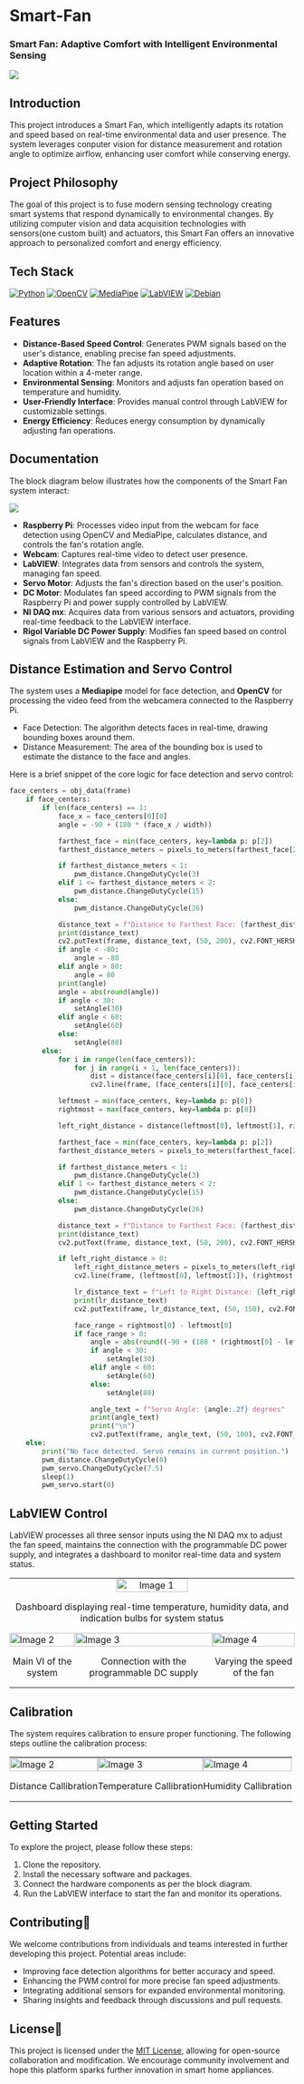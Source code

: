 # Smart-Fan
### Smart Fan: Adaptive Comfort with Intelligent Environmental Sensing

<img src="images\cover image.png"></img>

## Introduction

This project introduces a Smart Fan, which intelligently adapts its rotation and speed based on real-time environmental data and user presence. The system leverages conputer vision for distance measurement and rotation angle to optimize airflow, enhancing user comfort while conserving energy.

## Project Philosophy

The goal of this project is to fuse modern sensing technology creating smart systems that respond dynamically to environmental changes. By utilizing computer vision and data acquisition technologies with sensors(one custom built) and actuators, this Smart Fan offers an innovative approach to personalized comfort and energy efficiency.

## Tech Stack

[![Python](https://img.shields.io/badge/Python-blue?logo=python&logoColor=yellow)](https://www.python.org/)
[![OpenCV](https://img.shields.io/badge/OpenCV-green?logo=opencv&logoColor=white)](https://opencv.org/)
[![MediaPipe](https://img.shields.io/badge/MediaPipe-orange?logo=google&logoColor=white)](https://google.github.io/mediapipe/)
[![LabVIEW](https://img.shields.io/badge/LabVIEW-yellow?logo=ni-labview&logoColor=white)](https://www.ni.com/en-us/shop/labview.html)
[![Debian](https://img.shields.io/badge/Debian-red?logo=debian&logoColor=white)](https://www.debian.org/)

## Features
- **Distance-Based Speed Control**: Generates PWM signals based on the user's distance, enabling precise fan speed adjustments.
- **Adaptive Rotation**: The fan adjusts its rotation angle based on user location within a 4-meter range.
- **Environmental Sensing**: Monitors and adjusts fan operation based on temperature and humidity.
- **User-Friendly Interface**: Provides manual control through LabVIEW for customizable settings.
- **Energy Efficiency**: Reduces energy consumption by dynamically adjusting fan operations.

## Documentation

The block diagram below illustrates how the components of the Smart Fan system interact:

<img src="images\block diagram.png"></img>

- **Raspberry Pi**: Processes video input from the webcam for face detection using OpenCV and MediaPipe, calculates distance, and controls the fan's rotation angle.
- **Webcam**: Captures real-time video to detect user presence.
- **LabVIEW**: Integrates data from sensors and controls the system, managing fan speed.
- **Servo Motor**: Adjusts the fan's direction based on the user's position.
- **DC Motor**: Modulates fan speed according to PWM signals from the Raspberry Pi and power supply controlled by LabVIEW.
- **NI DAQ mx**: Acquires data from various sensors and actuators, providing real-time feedback to the LabVIEW interface.
- **Rigol Variable DC Power Supply**: Modifies fan speed based on control signals from LabVIEW and the Raspberry Pi.

## Distance Estimation and Servo Control

The system uses a **Mediapipe** model for face detection, and **OpenCV** for processing the video feed from the webcamera connected to the Raspberry Pi.

- Face Detection: The algorithm detects faces in real-time, drawing bounding boxes around them.
- Distance Measurement: The area of the bounding box is used to estimate the distance to the face and angles.

Here is a brief snippet of the core logic for face detection and servo control:

```python
face_centers = obj_data(frame)
    if face_centers:
        if len(face_centers) == 1:
            face_x = face_centers[0][0]
            angle = -90 + (180 * (face_x / width))

            farthest_face = min(face_centers, key=lambda p: p[2])
            farthest_distance_meters = pixels_to_meters(farthest_face[2])

            if farthest_distance_meters < 1:
                pwm_distance.ChangeDutyCycle(3)
            elif 1 <= farthest_distance_meters < 2:
                pwm_distance.ChangeDutyCycle(15)
            else:
                pwm_distance.ChangeDutyCycle(26)

            distance_text = f"Distance to Farthest Face: {farthest_distance_meters:.2f} m"
            print(distance_text)
            cv2.putText(frame, distance_text, (50, 200), cv2.FONT_HERSHEY_SIMPLEX, 1, (255, 0, 0), 2)
            if angle < -80:
                angle = -80
            elif angle > 80:
                angle = 80
            print(angle)
            angle = abs(round(angle))
            if angle < 30:
                setAngle(30)
            elif angle < 60:
                setAngle(60)
            else:
                setAngle(80)
        else:
            for i in range(len(face_centers)):
                for j in range(i + 1, len(face_centers)):
                    dist = distance(face_centers[i][0], face_centers[i][1], face_centers[j][0], face_centers[j][1])
                    cv2.line(frame, (face_centers[i][0], face_centers[i][1]), (face_centers[j][0], face_centers[j][1]), (0, 255, 0), 2)

            leftmost = min(face_centers, key=lambda p: p[0])
            rightmost = max(face_centers, key=lambda p: p[0])

            left_right_distance = distance(leftmost[0], leftmost[1], rightmost[0], rightmost[1])

            farthest_face = min(face_centers, key=lambda p: p[2])
            farthest_distance_meters = pixels_to_meters(farthest_face[2])

            if farthest_distance_meters < 1:
                pwm_distance.ChangeDutyCycle(3)
            elif 1 <= farthest_distance_meters < 2:
                pwm_distance.ChangeDutyCycle(15)
            else:
                pwm_distance.ChangeDutyCycle(26)

            distance_text = f"Distance to Farthest Face: {farthest_distance_meters:.2f} m"
            print(distance_text)
            cv2.putText(frame, distance_text, (50, 200), cv2.FONT_HERSHEY_SIMPLEX, 1, (255, 0, 0), 2)

            if left_right_distance > 0:
                left_right_distance_meters = pixels_to_meters(left_right_distance)
                cv2.line(frame, (leftmost[0], leftmost[1]), (rightmost[0], rightmost[1]), (255, 0, 0), 2)

                lr_distance_text = f"Left to Right Distance: {left_right_distance_meters:.2f} m"
                print(lr_distance_text)
                cv2.putText(frame, lr_distance_text, (50, 150), cv2.FONT_HERSHEY_SIMPLEX, 1, (255, 0, 0), 2)

                face_range = rightmost[0] - leftmost[0]
                if face_range > 0:
                    angle = abs(round((-90 + (180 * (rightmost[0] - leftmost[0]) / width))))
                    if angle < 30:
                        setAngle(30)
                    elif angle < 60:
                        setAngle(60)
                    else:
                        setAngle(80)

                    angle_text = f"Servo Angle: {angle:.2f} degrees"
                    print(angle_text)
                    print("\n")
                    cv2.putText(frame, angle_text, (50, 100), cv2.FONT_HERSHEY_SIMPLEX, 1, (255, 0, 0), 2)
    else:
        print("No face detected. Servo remains in current position.")
        pwm_distance.ChangeDutyCycle(0)
        pwm_servo.ChangeDutyCycle(7.5)
        sleep(1)
        pwm_servo.start(0)
```

## LabVIEW Control

LabVIEW processes all three sensor inputs using the NI DAQ mx to adjust the fan speed, maintains the connection with the programmable DC power supply, and integrates a dashboard to monitor real-time data and system status.

<table style="width: 100%; border-collapse: collapse;">
  <tr>
    <td style="padding: 0;" colspan="3" align="center">
      <img src="images/interface.png" alt="Image 1" style="width: 50%; height:50%; display: block;">
     <p align="center">Dashboard displaying real-time temperature, humidity data, and indication bulbs for system status</p>
    </td>
  </tr>
  <tr>
    <td style="padding: 0.1;">
     <img src="images/main vi.png" alt="Image 2" style="width: 100%; display: block;">
     <p align="center"> Main VI of the system</p>
    </td>
    <td style="padding: 0.1;">
     <img src="images/power supply connection.png" alt="Image 3" style="width: 100%; display: block;">
     <p align="center"> Connection with the programmable DC supply</p>
    </td>
    <td style="padding: 0.1;">
     <img src="images/fan speed regulation.png" alt="Image 4" style="width: 100%; display: block;">
     <p align="center"> Varying the speed of the fan</p>
    </td>
  </tr>
</table>

## Calibration

The system requires calibration to ensure proper functioning. The following steps outline the calibration process:

<table style="width: 100%; border-collapse: collapse;">
  <tr>
    <td style="padding: 0.2;">
     <img src="images/distance callibration.png" alt="Image 2" style="width: 100%; display: block;">
     <p align="center"> Distance Callibration</p>
    </td>
    <td style="padding: 0.2;">
     <img src="images\temperature callibration.png" alt="Image 3" style="width: 100%; display: block;">
     <p align="center">Temperature Callibration</p>
    </td>
    <td style="padding: 0.2;">
     <img src="images/humidity callibration.png" alt="Image 4" style="width: 100%; display: block;">
     <p align="center">Humidity Callibration</p>
    </td>
  </tr>
</table>

## Getting Started
To explore the project, please follow these steps:
 1) Clone the repository.
 2) Install the necessary software and packages.
 3) Connect the hardware components as per the block diagram.
 4) Run the LabVIEW interface to start the fan and monitor its operations.

## Contributing🤝
We welcome contributions from individuals and teams interested in further developing this project. Potential areas include:
 - Improving face detection algorithms for better accuracy and speed.
 - Enhancing the PWM control for more precise fan speed adjustments.
 - Integrating additional sensors for expanded environmental monitoring.
 - Sharing insights and feedback through discussions and pull requests.

## License📄
This project is licensed under the [MIT License](https://choosealicense.com/licenses/mit/), allowing for open-source collaboration and modification. We encourage community involvement and hope this platform sparks further innovation in smart home appliances.





